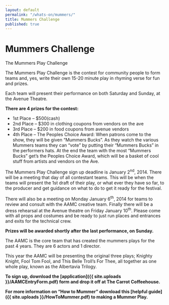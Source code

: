 ```yaml
---
layout: default
permalink: "/whats-on/mummers/"
title: Mummers Challenge
published: true
---
```


# Mummers Challenge

The Mummers Play Challenge

The Mummers Play Challenge is the contest for community people to form teams and, yes, write their own 15-20 minute play in rhyming verse for fun and prizes.

Each team will present their performance on both Saturday and Sunday, at the Avenue Theatre.

**There are 4 prizes for the contest:**

* 1st Place – $500(cash)
* 2nd Place – $300 in clothing coupons from vendors on the ave
* 3rd Place – $200 in food coupons from avenue vendors
* 4th Place – The Peoples Choice Award: When patrons come to the show, they will be given “Mummers Bucks”. As they watch the various Mummers teams they can “vote” by putting their “Mummers Bucks” in the performers hats. At the end the team with the most “Mummers Bucks” get’s the Peoples Choice Award, which will be a basket of cool stuff from artists and vendors on the Ave.

The Mummers Play Challenge sign up deadline is January 2<sup>nd</sup>, 2014. There will be a meeting that day of all contestant teams. This will be when the teams will present the 1st draft of their play, or what ever they have so far, to the producer and get guidance on what to do to get it ready for the festival.

There will also be a meeting on Monday January 6<sup>th</sup>, 2014 for teams to review and consult with the AAMC creative team. Finally there will be a dress rehearsal at the Avenue theatre on Friday January 10<sup>th</sup>. Please come with all props and costumes and be ready to just run places and entrances and exits for the technical crew.

**Prizes will be awarded shortly after the last performance, on Sunday.**

The AAMC is the core team that has created the mummers plays for the past 4 years. They are 6 actors and 1 director.

This year the AAMC will be presenting the original three plays; Knighty Knight, Fool Tom Fool, and This Belle Troll’s For Thee, all together as one whole play, known as the Albertavia Trilogy.

**To sign up, download the [application]({{ site.uploads }}/AAMCEntryForm.pdf) form and drop it off at The Carrot Coffeehouse.**

**For more information on “How to Mummer” download this [helpful guide]({{ site.uploads }}/HowToMummer.pdf) to making a Mummer Play.**
